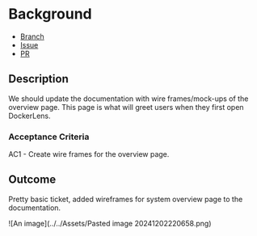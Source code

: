 # Background

- [Branch](https://github.com/Evanlab02/DockerLens/tree/2-overview-page-wireframes)
- [Issue](https://github.com/Evanlab02/DockerLens/issues/2)
- [PR](https://github.com/Evanlab02/DockerLens/pull/16)
## Description

We should update the documentation with wire frames/mock-ups of the overview page. This page is what will greet users when they first open DockerLens.

### Acceptance Criteria

AC1 - Create wire frames for the overview page.

## Outcome

Pretty basic ticket, added wireframes for system overview page to the documentation.

![An image](../../Assets/Pasted image 20241202220658.png)